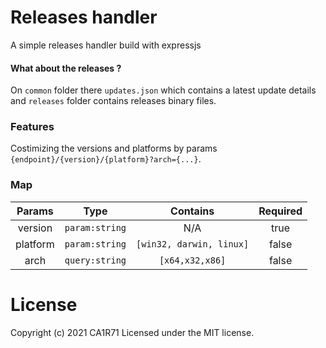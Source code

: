 # Releases handler
A simple releases handler build with expressjs

#### What about the releases ?
On `common` folder there `updates.json` which contains a latest update details and `releases` folder contains releases binary files.

### Features
Costimizing the versions and platforms by params `{endpoint}/{version}/{platform}?arch={...}`.

### Map
| Params | Type | Contains |Required |
| :---: | :---: | :---: | :---: |
| version | `param:string` | N/A | true |
| platform | `param:string` | `[win32, darwin, linux]` | false |
| arch | `query:string` | `[x64,x32,x86]` | false |

# License
Copyright (c) 2021 CA1R71 Licensed under the MIT license.
